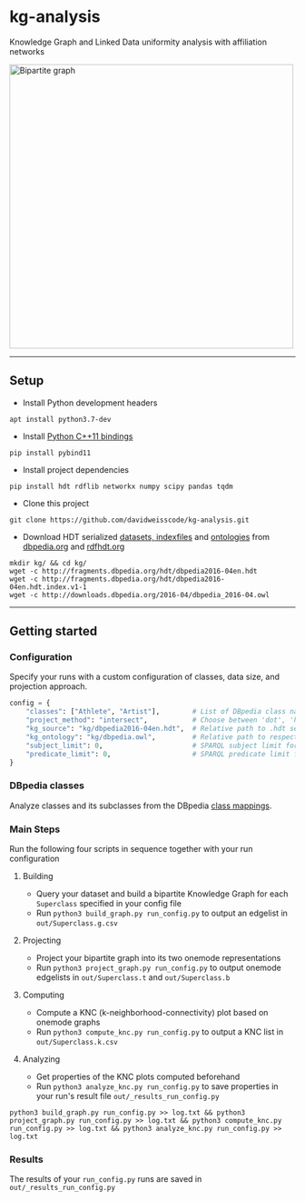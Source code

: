 # kg-analysis
Knowledge Graph and Linked Data uniformity analysis with affiliation networks  

<img src="https://github.com/davidweisscode/kg-analysis/blob/master/bigraph.png" alt="Bipartite graph" width="500px">

---
## Setup
* Install Python development headers  
```
apt install python3.7-dev
```
* Install [Python C++11 bindings](http://pybind11.readthedocs.io/en/stable/)  
```
pip install pybind11
```
* Install project dependencies
```
pip install hdt rdflib networkx numpy scipy pandas tqdm
```  
* Clone this project
```
git clone https://github.com/davidweisscode/kg-analysis.git
```
* Download HDT serialized [datasets, indexfiles](http://fragments.dbpedia.org/hdt/) and [ontologies](http://downloads.dbpedia.org/2016-04/) from [dbpedia.org](https://wiki.dbpedia.org/) and [rdfhdt.org](http://www.rdfhdt.org/datasets/)
```
mkdir kg/ && cd kg/
wget -c http://fragments.dbpedia.org/hdt/dbpedia2016-04en.hdt
wget -c http://fragments.dbpedia.org/hdt/dbpedia2016-04en.hdt.index.v1-1
wget -c http://downloads.dbpedia.org/2016-04/dbpedia_2016-04.owl
```

---

## Getting started
### Configuration
Specify your runs with a custom configuration of classes, data size, and projection approach.
```python
config = {
    "classes": ["Athlete", "Artist"],        # List of DBpedia class names to analyze
    "project_method": "intersect",           # Choose between 'dot', 'hop', 'intersect', or 'nx'
    "kg_source": "kg/dbpedia2016-04en.hdt",  # Relative path to .hdt serialized Knowledge Graph
    "kg_ontology": "kg/dbpedia.owl",         # Relative path to respective Knowledge Graph ontology
    "subject_limit": 0,                      # SPARQL subject limit for each subclass (0 for unlimited)
    "predicate_limit": 0,                    # SPARQL predicate limit for each subject (0 for unlimited)
}
```

### DBpedia classes
Analyze classes and its subclasses from the DBpedia [class mappings](http://mappings.dbpedia.org/server/ontology/classes/).

### Main Steps
Run the following four scripts in sequence together with your run configuration  

 1. Building  
    - Query your dataset and build a bipartite Knowledge Graph for each `Superclass` specified in your config file  
    - Run `python3 build_graph.py run_config.py` to output an edgelist in `out/Superclass.g.csv`  

 2. Projecting  
    - Project your bipartite graph into its two onemode representations  
    - Run `python3 project_graph.py run_config.py` to output onemode edgelists in `out/Superclass.t` and `out/Superclass.b`  

 3. Computing  
    - Compute a KNC (k-neighborhood-connectivity) plot based on onemode graphs  
    - Run `python3 compute_knc.py run_config.py` to output a KNC list in `out/Superclass.k.csv`  

 4. Analyzing  
    - Get properties of the KNC plots computed beforehand  
    - Run `python3 analyze_knc.py run_config.py` to save properties in your run's result file `out/_results_run_config.py`  

```
python3 build_graph.py run_config.py >> log.txt && python3 project_graph.py run_config.py >> log.txt && python3 compute_knc.py run_config.py >> log.txt && python3 analyze_knc.py run_config.py >> log.txt
```  

### Results
The results of your `run_config.py` runs are saved in `out/_results_run_config.py`  
